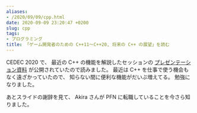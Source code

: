 ```yaml
---
aliases:
- /2020/09/09/cpp.html
date: 2020-09-09 23:20:47 +0200
slug: cpp
tags:
- プログラミング
title: 「ゲーム開発者のための C++11～C++20, 将来の C++ の展望」を読む
---
```

CEDEC 2020 で、
最近の C++ の機能を解説したセッションの
[プレゼンテーション資料](https://speakerdeck.com/cpp/cedec2020) が公開されていたので読みました。
最近は C++ を仕事で使う機会もなく遠ざかっていたので、
知らない間に便利な機能がだいぶ増えてる。
勉強になりました。

あとスライドの謝辞を見て、
Akira さんが PFN に転職していることを今さら知りました。
